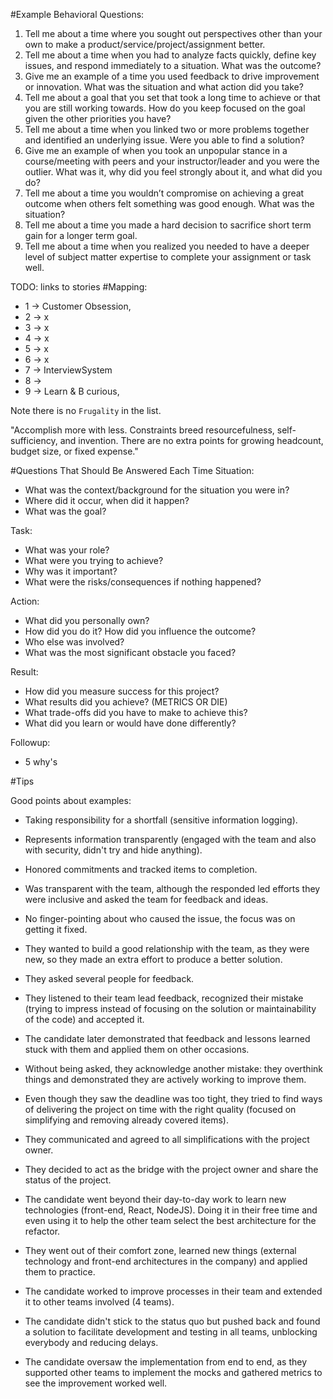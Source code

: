

#Example Behavioral Questions:
1. Tell me about a time where you sought out perspectives other than your own to make a product/service/project/assignment better.
2. Tell me about a time when you had to analyze facts quickly, define key issues, and respond immediately to a situation. What was the outcome?
3. Give me an example of a time you used feedback to drive improvement or innovation. What was the situation and what action did you take?
4. Tell me about a goal that you set that took a long time to achieve or that you are still working towards. How do you keep focused on the goal given the other priorities you have?
5. Tell me about a time when you linked two or more problems together and identified an underlying issue. Were you able to find a solution?
6. Give me an example of when you took an unpopular stance in a course/meeting with peers and your instructor/leader and you were the outlier. What was it, why did you feel strongly about it, and what did you do?
7. Tell me about a time you wouldn’t compromise on achieving a great outcome when others felt something was good enough. What was the situation?
8. Tell me about a time you made a hard decision to sacrifice short term gain for a longer term goal.
9. Tell me about a time when you realized you needed to have a deeper level of subject matter expertise to complete your assignment or task well.

TODO: links to stories
#Mapping:
- 1 -> Customer Obsession, 
- 2 -> x
- 3 -> x
- 4 -> x
- 5 -> x
- 6 -> x
- 7 -> InterviewSystem
- 8 -> 
- 9 -> Learn & B curious, 


Note there is no `Frugality` in the list.

"Accomplish more with less. Constraints breed resourcefulness, self-sufficiency, and invention. There are no extra points for growing headcount, budget size, or fixed expense."

#Questions That Should Be Answered Each Time
Situation:
- What was the context/background for the situation you were in?
- Where did it occur, when did it happen?
- What was the goal?

Task:
- What was your role?
- What were you trying to achieve?
- Why was it important?
- What were the risks/consequences if nothing happened?

Action:
- What did you personally own?
- How did you do it? How did you influence the outcome?
- Who else was involved?
- What was the most significant obstacle you faced?

Result:
- How did you measure success for this project?
- What results did you achieve? (METRICS OR DIE)
- What trade-offs did you have to make to achieve this?
- What did you learn or would have done differently?

Followup:
- 5 why's

#Tips

Good points about examples:
- Taking responsibility for a shortfall (sensitive information logging).
- Represents information transparently (engaged with the team and also with security, didn't try and hide anything).
- Honored commitments and tracked items to completion.
- Was transparent with the team, although the responded led efforts they were inclusive and asked the team for feedback and ideas.
- No finger-pointing about who caused the issue, the focus was on getting it fixed.

- They wanted to build a good relationship with the team, as they were new, so they made an extra effort to produce a better solution.
- They asked several people for feedback.
- They listened to their team lead feedback, recognized their mistake (trying to impress instead of focusing on the solution or maintainability of the code) and accepted it.
- The candidate later demonstrated that feedback and lessons learned stuck with them and applied them on other occasions. 
- Without being asked, they acknowledge another mistake: they overthink things and demonstrated they are actively working to improve them.

- Even though they saw the deadline was too tight, they tried to find ways of delivering the project on time with the right quality (focused on simplifying and removing already covered items).
- They communicated and agreed to all simplifications with the project owner. 
- They decided to act as the bridge with the project owner and share the status of the project.

- The candidate went beyond their day-to-day work to learn new technologies (front-end, React, NodeJS). Doing it in their free time and even using it to help the other team select the best architecture for the refactor.
- They went out of their comfort zone, learned new things (external technology and front-end architectures in the company) and applied them to practice.

- The candidate worked to improve processes in their team and extended it to other teams involved (4 teams).
- The candidate didn't stick to the status quo but pushed back and found a solution to facilitate development and testing in all teams, unblocking everybody and reducing delays.
- The candidate oversaw the implementation from end to end, as they supported other teams to implement the mocks and gathered metrics to see the improvement worked well.
